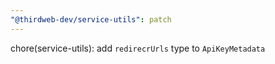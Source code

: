 ```yaml
---
"@thirdweb-dev/service-utils": patch
---
```


chore(service-utils): add `redirecrUrls` type to `ApiKeyMetadata`
